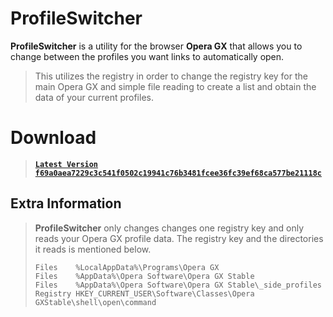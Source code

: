 # ProfileSwitcher

**ProfileSwitcher** is a utility for the browser **Opera GX** that allows you to change between the profiles you want links to automatically open.

> This utilizes the registry in order to change the registry key for the main Opera GX and simple file reading to create a list and obtain the data of your current profiles.

>
# Download
> **[`Latest Version` `f69a0aea7229c3c541f0502c19941c76b3481fcee36fc39ef68ca577be21118c`](https://github.com/xNasuni/ProfileSwitcher/releases/tag/1.0.0)**
## Extra Information

> **ProfileSwitcher** only changes changes one registry key and only reads your Opera GX profile data.
> The registry key and the directories it reads is mentioned below.
> ```
> Files    %LocalAppData%\Programs\Opera GX
> Files    %AppData%\Opera Software\Opera GX Stable
> Files    %AppData%\Opera Software\Opera GX Stable\_side_profiles
> Registry HKEY_CURRENT_USER\Software\Classes\Opera GXStable\shell\open\command
> ```
